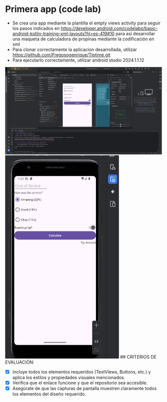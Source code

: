 # Primera app (code lab)
- Se crea una app mediante la plantilla el empty views activity para seguir los pasos indicados en https://developer.android.com/codelabs/basic-android-kotlin-training-xml-layouts?hl=es-419#10
para asi desarrollar una maqueta de calculadora de propinas mediante la codificación en xml
- Para clonar correctamente la aplicacion desarrollada, utilizar https://github.com/Fregosogenrique/Tiptime.git
- Para ejecutarlo correctamente, utilizar android studio 2024.1.1.12

<img src="https://github.com/Fregosogenrique/Tiptime/blob/03c88cacd56fac04901dd4c2bcb66d61ace33a1e/CapturaCodeLab.png" alt="Captura CodeLab1">
<img src="https://github.com/Fregosogenrique/Tiptime/blob/03c88cacd56fac04901dd4c2bcb66d61ace33a1e/CapturaCodeLab2.png" alt="Captura CodeLab2">
## CRITERIOS DE EVALUACIÓN:

- [x] Incluye todos los elementos requeridos (TextViews, Buttons, etc.) y aplica los estilos y propiedades visuales mencionados.
- [x] Verifica que el enlace funcione y que el repositorio sea accesible.
- [x] Asegúrate de que las capturas de pantalla muestren claramente todos los elementos del diseño requerido.
